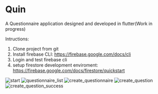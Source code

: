 # Quin

A Questionnaire application designed and developed in flutter(Work in progress)

Intructions:
1. Clone project from git
2. Install firebase CLI: https://firebase.google.com/docs/cli
3. Login and test firebase cli
4. setup firestore development enviroment: https://firebase.google.com/docs/firestore/quickstart


![start](https://github.com/rishadappat/quin/blob/master/screenshots/start.png?raw=true)      ![questionnaire_list](https://github.com/rishadappat/quin/blob/master/screenshots/questionnaire_list.png?raw=true)
![create_questionnaire](https://github.com/rishadappat/quin/blob/master/screenshots/create_questionnaire.png?raw=true)      ![create_question](https://github.com/rishadappat/quin/blob/master/screenshots/create_question.png?raw=true)
![create_question_success](https://github.com/rishadappat/quin/blob/master/screenshots/create_question_success.png?raw=true)
